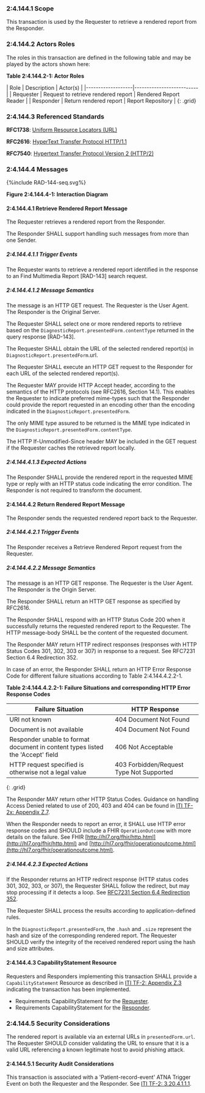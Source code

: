 ### 2:4.144.1 Scope

This transaction is used by the Requester to retrieve a rendered report from the Responder.

### 2:4.144.2 Actors Roles

The roles in this transaction are defined in the following table and may be played by the actors shown here:

**Table 2:4.144.2-1: Actor Roles**

| Role      | Description                                   | Actor(s)          |
|-------------------|--------------------------|
| Requester | Request to retrieve rendered report         | Rendered Report Reader    |
| Responder | Return rendered report  | Report Repository |
{: .grid}

### 2:4.144.3 Referenced Standards

**RFC1738**: [Uniform Resource Locators (URL)](http://www.ietf.org/rfc/rfc1738.txt)

**RFC2616**: [HyperText Transfer Protocol HTTP/1.1](http://www.ietf.org/rfc/rfc2616.txt)

**RFC7540**: [Hypertext Transfer Protocol Version 2 (HTTP/2)](https://tools.ietf.org/html/rfc7540)

### 2:4.144.4 Messages

<div>
{%include RAD-144-seq.svg%}
</div>

<div style="clear: left"/>

**Figure 2:4.144.4-1: Interaction Diagram**

#### 2:4.144.4.1 Retrieve Rendered Report Message

The Requester retrieves a rendered report from the Responder.

The Responder SHALL support handling such messages from more than one Sender. 

##### 2:4.144.4.1.1 Trigger Events

The Requester wants to retrieve a rendered report identified in the response to an Find Multimedia Report [RAD-143] search request.

##### 2:4.144.4.1.2 Message Semantics

The message is an HTTP GET request. The Requester is the User Agent. The Responder is the Original Server.

The Requester SHALL select one or more rendered reports to retrieve based on the `DiagnosticReport.presentedForm.contentType` returned in the query response [RAD-143].

The Requester SHALL obtain the URL of the selected rendered report(s) in `DiagnosticReport.presentedForm`.url.

The Requester SHALL execute an HTTP GET request to the Responder for each URL of the selected rendered report(s).

The Requester MAY provide HTTP Accept header, according to the semantics of the HTTP protocols (see RFC2616, Section 14.1).  This enables the Requester to indicate preferred mime-types such that the Responder could provide the report requested in an encoding other than the encoding indicated in the `DiagnosticReport.presentedForm`.

The only MIME type assured to be returned is the MIME type indicated in the `DiagnosticReport.presentedForm.contentType`.

The HTTP If-Unmodified-Since header MAY be included in the GET request if the Requester caches the retrieved report locally.

##### 2:4.144.4.1.3 Expected Actions

The Responder SHALL provide the rendered report in the requested MIME type or reply with an HTTP status code indicating the error condition. The Responder is not required to transform the document.

#### 2:4.144.4.2 Return Rendered Report Message

The Responder sends the requested rendered report back to the Requester.

##### 2:4.144.4.2.1 Trigger Events

The Responder receives a Retrieve Rendered Report request from the Requester.

##### 2:4.144.4.2.2 Message Semantics

The message is an HTTP GET response. The Requester is the User Agent. The Responder is the Origin Server.

The Responder SHALL return an HTTP GET response as specified by RFC2616.

The Responder SHALL respond with an HTTP Status Code 200 when it successfully returns the requested rendered report to the Requester. The HTTP message-body SHALL be the content of the requested document.

The Responder MAY return HTTP redirect responses (responses with HTTP Status Codes 301, 302, 303 or 307) in response to a request. See RFC7231 Section 6.4 Redirection 352.

In case of an error, the Responder SHALL return an HTTP Error Response Code for different failure situations according to Table 2:4.144.4.2.2-1.

**Table 2:4.144.4.2.2-1: Failure Situations and corresponding HTTP Error Response Codes**

|Failure Situation	| HTTP Response |
|-----------|---------------|
|URI not known	| 404 Document Not Found |
|Document is not available	| 404 Document Not Found |
|Responder unable to format document in content types listed the 'Accept' field	| 406 Not Acceptable |
|HTTP request specified is otherwise not a legal value	| 403 Forbidden/Request Type Not Supported |
{: .grid}

The Responder MAY return other HTTP Status Codes. Guidance on handling Access Denied related to use of 200, 403 and 404 can be found in [ITI TF-2x: Appendix Z.7](https://profiles.ihe.net/ITI/TF/Volume2/ch-Z.html#z.8-mobile-security-considerations).

When the Responder needs to report an error, it SHALL use HTTP error response codes and SHOULD include a FHIR `OperationOutcome` with more details on the failure. See FHIR [http://hl7.org/fhir/http.html](http://hl7.org/fhir/http.html) and [http://hl7.org/fhir/operationoutcome.html](http://hl7.org/fhir/operationoutcome.html). 

##### 2:4.144.4.2.3 Expected Actions

If the Responder returns an HTTP redirect response (HTTP status codes 301, 302, 303, or 307), the Requester SHALL follow the redirect, but may stop processing if it detects a loop. See [RFC7231 Section 6.4 Redirection 352](https://tools.ietf.org/html/rfc7231#section-6.4).

The Requester SHALL process the results according to application-defined rules.

In the `DiagnosticReport.presentedForm`, the `.hash` and `.size` represent the hash and size of the corresponding rendered report. The Requester SHOULD verify the integrity of the received rendered report using the hash and size attributes.

#### 2:4.144.4.3 CapabilityStatement Resource

Requesters and Responders implementing this transaction SHALL provide a `CapabilityStatement` Resource as described in [ITI TF-2: Appendix Z.3](https://profiles.ihe.net/ITI/TF/Volume2/ch-Z.html#z.3-capabilitystatement-resource) indicating the transaction has been implemented. 

- Requirements CapabilityStatement for the [Requester](CapabilityStatement-IHE.IMR.ReportReader.html).
- Requirements CapabilityStatement for the [Responder](CapabilityStatement-IHE.IMR.ReportRepository.html).

### 2:4.144.5 Security Considerations

The rendered report is available via an external URLs in `presentedForm.url`. The Requester SHOULD consider validating the URL to ensure that it is a valid URL referencing a known legitimate host to avoid phishing attack.

#### 2:4.144.5.1 Security Audit Considerations

This transaction is associated with a 'Patient-record-event' ATNA Trigger Event on both the Requester and the Responder. See [ITI TF-2: 3.20.4.1.1.1](https://profiles.ihe.net/ITI/TF/Volume2/ITI-20.html#3.20.4.1.1.1).
